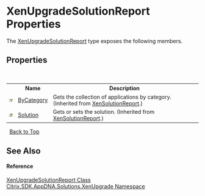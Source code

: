 # XenUpgradeSolutionReport Properties
 

The <a href="T_Citrix_SDK_AppDNA_Solutions_XenUpgrade_XenUpgradeSolutionReport">XenUpgradeSolutionReport</a> type exposes the following members.


## Properties
&nbsp;<table><tr><th></th><th>Name</th><th>Description</th></tr><tr><td>![Public property](media/pubproperty.gif "Public property")</td><td><a href="P_Citrix_SDK_AppDNA_Solutions_Xen_Common_XenSolutionReport_ByCategory">ByCategory</a></td><td>
Gets the collection of applications by category.
 (Inherited from <a href="T_Citrix_SDK_AppDNA_Solutions_Xen_Common_XenSolutionReport">XenSolutionReport</a>.)</td></tr><tr><td>![Protected property](media/protproperty.gif "Protected property")</td><td><a href="P_Citrix_SDK_AppDNA_Solutions_Xen_Common_XenSolutionReport_Solution">Solution</a></td><td>
Gets or sets the solution.
 (Inherited from <a href="T_Citrix_SDK_AppDNA_Solutions_Xen_Common_XenSolutionReport">XenSolutionReport</a>.)</td></tr></table>&nbsp;
<a href="#xenupgradesolutionreport-properties">Back to Top</a>

## See Also


#### Reference
<a href="T_Citrix_SDK_AppDNA_Solutions_XenUpgrade_XenUpgradeSolutionReport">XenUpgradeSolutionReport Class</a><br /><a href="N_Citrix_SDK_AppDNA_Solutions_XenUpgrade">Citrix.SDK.AppDNA.Solutions.XenUpgrade Namespace</a><br />